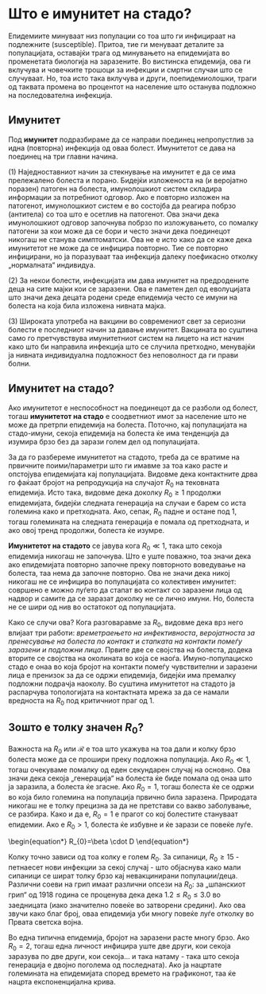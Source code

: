 # Што е имунитет на стадо?

Епидемиите минуваат низ популации со тоа што ги инфицираат на подлежните (susceptible). Притоа, тие ги менуваат деталите за популацијата, оставајќи трага од минувањето на епидемијата во променетата биологија на заразените. Во вистинска епидемија, ова ги вклучува и човечките трошоци за инфекции и смртни случаи што се случуваат. Но, тоа исто така вклучува и други, поепидемиолошки, траги од таквата промена во процентот на население што останува подложно на последователна инфекција.


## Имунитет 
Под **имунитет** подразбираме да се направи поединец непропустлив за идна (повторна) инфекција од оваа болест. Имунитетот се дава на поединец на три главни начина.

(1) Наједноставниот начин за стекнување на имунитет е да се има прележалено болеста и порано. Бидејќи изложеноста на (и веројатно поразен) патоген на болеста, имунолошкиот систем складира информации за потребниот одговор. Ако е повторно изложен на патогенот, имунолошкиот систем е во состојба да реагира побрзо (антитела) со тоа што е осетлив на патогенот. Ова значи дека имунолошкиот одговор започнува побрзо по изложувањето, со помалку патогени за кои може да се бори и често значи дека поединецот никогаш не станува симптоматски. Ова не е исто како да се каже дека имунитетот не може да се инфицира повторно. Тие се повторно инфицирани, но ја поразуваат таа инфекција далеку поефикасно отколку „нормалната“ индивидуа. 

(2) За некои болести, инфекцијата им дава имунитет на предродените деца на сите мајки кои се заразени. Ова е паметен дел од еволуцијата што значи дека децата родени среде епидемија често се имуни на болеста на која била изложена нивната мајка.


(3) Широката употреба на вакцини во современиот свет за сериозни болести е последниот начин за давање имунитет. Вакцината во суштина само го претчувствува имунитетниот систем на лицето на ист начин како што би направила инфекција што се случила претходно, менувајќи ја нивната индивидуална подложност без неповолност да ги прави болни.


## Имунитет на стадо? 
Ако имунитетот е неспособност на поединецот да се разболи од болест, тогаш **имунитетот на стадo** е соодветниот имот за население што не може да претрпи епидемија на болеста. Поточно, кај популацијата на стадо-имуни, секоја епидемија на болеста ќе има тенденција да изумира брзо без да зарази голем дел од популацијата.

За да го разбереме имунитетот на стадото, треба да се вратиме на првичните поими/параметри што ги имавме за тоа како расте и опстојува епидемијата кај популацијата. Видовме дека контактните дрва го фаќаат бројот на репродукција на случајот $R_{0}$ на тековната епидемија. Исто така, видовме дека доколку $R_{0} \ge 1$ продолжи епидемијата, бидејќи следната генерација на случаи е барем со иста големина како и претходната. Ако, сепак, $R_{0}$ падне и остане под 1, тогаш големината на следната генерација е помала од претходната, и ако овој тренд продолжи, болеста ќе изумре. 

**Имунитетот на стадото** се јавува кога $R_{0} \ll 1$, така што секоја епидемија никогаш не започнува. Што е уште поважно, тоа значи дека ако епидемијата повторно започне преку повторното воведување на болеста, таа нема да започне повторно. Ова не значи дека никој никогаш не се инфицира во популацијата со колективен имунитет: совршено е можно луѓето да стапат во контакт со заразени лица од надвор и самите да се заразат доколку не се лично имуни. Но, болеста не се шири од нив во остатокот од популацијата.

Како се случи ова? Кога разговаравме за $R_{0}$, видовме дека врз него влијаат три работи: *времетраењето на инфективноста*, *веројатноста за пренесување на болеста по контакт* и *стапката на контакти помеѓу заразени и подложни лица*. Првите две се својства на болеста, додека вторите се својства на околината во која се наоѓа. Имуно-популациско стадо е онаа во која бројот на контакти помеѓу чувствителни и заразени лица е пренизок за да се одржи епидемија, бидејќи има премалку подложни подрачја наоколу. Во суштина имунитетот на стадото ја распарчува топологијата на контактната мрежа за да се намали вредноста на $R_{0}$ под критичниот праг од 1.

## Зошто е толку значен $R_{0}$? 

Важноста на $R_{0}$ или $\mathcal{R}$ е тоа што укажува на тоа дали и колку брзо болеста може да се прошири преку подложна популација. Ако $R_{0} \ll 1$, тогаш очекуваме помалку од еден секундарен случај на основно. Ова значи дека секоја „генерација“ на болеста ќе биде помала од онаа што ја заразила, а болеста ќе згасне. Ако $R_{0}=1$, тогаш болеста ќе се одржи во која било големина на популација првично била заразена. Природата никогаш не е толку прецизна за да не претстави со вакво заболување, се разбира. Како и да е, $R_{0}=1$ е прагот со кој болестите стануваат епидемии. Ако е $R_{0}>1$, болеста ќе избувне и ќе зарази се повеќе луѓе.

\begin{equation*}
R_{0}=\beta \cdot D
\end{equation*}


Колку точно зависи од тоа колку е голем $R_{0}$. За сипаници, $R_{0} \ge 15$ - петнаесет нови инфекции за секој случај - што објаснува како мали сипаници се шират толку брзо кај невакцинирани популации/деца. Различни соеви на грип имаат различни опсези на $R_{0}$: за „шпанскиот грип“ од 1918 година се проценува дека дека $1.2 \le R_{0} \le 3.0$ во заедницата (иако значително повеќе во затворени средини). Ако ова звучи како благ број, оваа епидемија уби многу повеќе луѓе отколку во Првата светска војна.

Во една типична епидемија, бројот на заразени расте многу брзо. Ако $R_{0}=2$, тогаш една личност инфицира уште две други, кои секоја заразува по две други, кои секоја… и така натаму - така што секоја генерација е двојно поголема од последната). Ако ја нацртате големината на епидемијата според времето на графиконот, таа ќе нацрта експоненцијална крива.


